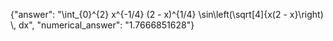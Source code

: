 {"answer": "\\int_{0}^{2} x^{-1/4} (2 - x)^{1/4} \\sin\\left(\\sqrt[4]{x(2 - x}\\right) \\, dx", "numerical_answer": "1.7666851628"}